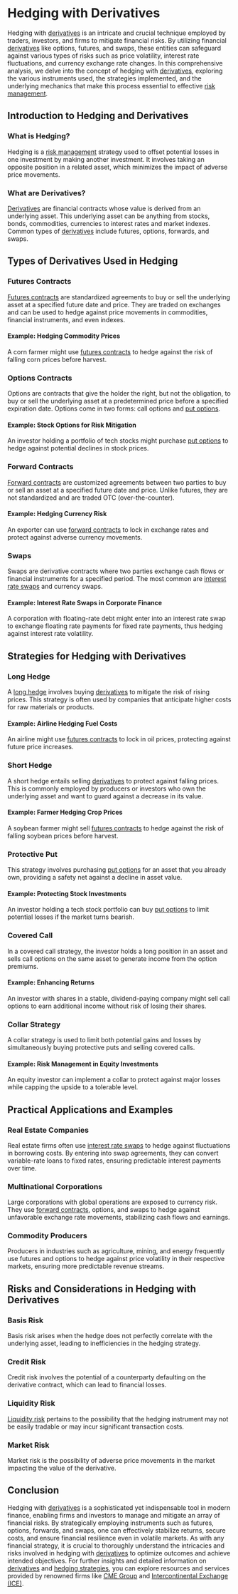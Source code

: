# Hedging with Derivatives

Hedging with [derivatives](../d/derivatives.md) is an intricate and crucial technique employed by traders, investors, and firms to mitigate financial risks. By utilizing financial [derivatives](../d/derivatives.md) like options, futures, and swaps, these entities can safeguard against various types of risks such as price volatility, interest rate fluctuations, and currency exchange rate changes. In this comprehensive analysis, we delve into the concept of hedging with [derivatives](../d/derivatives.md), exploring the various instruments used, the strategies implemented, and the underlying mechanics that make this process essential to effective [risk management](../r/risk_management.md).

## Introduction to Hedging and Derivatives

### What is Hedging?

Hedging is a [risk management](../r/risk_management.md) strategy used to offset potential losses in one investment by making another investment. It involves taking an opposite position in a related asset, which minimizes the impact of adverse price movements.

### What are Derivatives?

[Derivatives](../d/derivatives.md) are financial contracts whose value is derived from an underlying asset. This underlying asset can be anything from stocks, bonds, commodities, currencies to interest rates and market indexes. Common types of [derivatives](../d/derivatives.md) include futures, options, forwards, and swaps.

## Types of Derivatives Used in Hedging

### Futures Contracts

[Futures contracts](../f/futures_contracts.md) are standardized agreements to buy or sell the underlying asset at a specified future date and price. They are traded on exchanges and can be used to hedge against price movements in commodities, financial instruments, and even indexes.

#### Example: Hedging Commodity Prices
A corn farmer might use [futures contracts](../f/futures_contracts.md) to hedge against the risk of falling corn prices before harvest.

### Options Contracts

Options are contracts that give the holder the right, but not the obligation, to buy or sell the underlying asset at a predetermined price before a specified expiration date. Options come in two forms: call options and [put options](../p/put_options.md).

#### Example: Stock Options for Risk Mitigation
An investor holding a portfolio of tech stocks might purchase [put options](../p/put_options.md) to hedge against potential declines in stock prices.

### Forward Contracts

[Forward contracts](../f/forward_contracts.md) are customized agreements between two parties to buy or sell an asset at a specified future date and price. Unlike futures, they are not standardized and are traded OTC (over-the-counter).

#### Example: Hedging Currency Risk
An exporter can use [forward contracts](../f/forward_contracts.md) to lock in exchange rates and protect against adverse currency movements.

### Swaps

Swaps are derivative contracts where two parties exchange cash flows or financial instruments for a specified period. The most common are [interest rate swaps](../i/interest_rate_swaps.md) and currency swaps.

#### Example: Interest Rate Swaps in Corporate Finance
A corporation with floating-rate debt might enter into an interest rate swap to exchange floating rate payments for fixed rate payments, thus hedging against interest rate volatility.

## Strategies for Hedging with Derivatives

### Long Hedge

A [long hedge](../l/long_hedge.md) involves buying [derivatives](../d/derivatives.md) to mitigate the risk of rising prices. This strategy is often used by companies that anticipate higher costs for raw materials or products.

#### Example: Airline Hedging Fuel Costs
An airline might use [futures contracts](../f/futures_contracts.md) to lock in oil prices, protecting against future price increases.

### Short Hedge

A short hedge entails selling [derivatives](../d/derivatives.md) to protect against falling prices. This is commonly employed by producers or investors who own the underlying asset and want to guard against a decrease in its value.

#### Example: Farmer Hedging Crop Prices
A soybean farmer might sell [futures contracts](../f/futures_contracts.md) to hedge against the risk of falling soybean prices before harvest.

### Protective Put

This strategy involves purchasing [put options](../p/put_options.md) for an asset that you already own, providing a safety net against a decline in asset value.

#### Example: Protecting Stock Investments
An investor holding a tech stock portfolio can buy [put options](../p/put_options.md) to limit potential losses if the market turns bearish.

### Covered Call

In a covered call strategy, the investor holds a long position in an asset and sells call options on the same asset to generate income from the option premiums.

#### Example: Enhancing Returns
An investor with shares in a stable, dividend-paying company might sell call options to earn additional income without risk of losing their shares.

### Collar Strategy

A collar strategy is used to limit both potential gains and losses by simultaneously buying protective puts and selling covered calls.

#### Example: Risk Management in Equity Investments
An equity investor can implement a collar to protect against major losses while capping the upside to a tolerable level.

## Practical Applications and Examples

### Real Estate Companies

Real estate firms often use [interest rate swaps](../i/interest_rate_swaps.md) to hedge against fluctuations in borrowing costs. By entering into swap agreements, they can convert variable-rate loans to fixed rates, ensuring predictable interest payments over time.

### Multinational Corporations

Large corporations with global operations are exposed to currency risk. They use [forward contracts](../f/forward_contracts.md), options, and swaps to hedge against unfavorable exchange rate movements, stabilizing cash flows and earnings.

### Commodity Producers

Producers in industries such as agriculture, mining, and energy frequently use futures and options to hedge against price volatility in their respective markets, ensuring more predictable revenue streams.

## Risks and Considerations in Hedging with Derivatives

### Basis Risk

Basis risk arises when the hedge does not perfectly correlate with the underlying asset, leading to inefficiencies in the hedging strategy.

### Credit Risk

Credit risk involves the potential of a counterparty defaulting on the derivative contract, which can lead to financial losses.

### Liquidity Risk

[Liquidity risk](../l/liquidity_risk.md) pertains to the possibility that the hedging instrument may not be easily tradable or may incur significant transaction costs.

### Market Risk

Market risk is the possibility of adverse price movements in the market impacting the value of the derivative.

## Conclusion

Hedging with [derivatives](../d/derivatives.md) is a sophisticated yet indispensable tool in modern finance, enabling firms and investors to manage and mitigate an array of financial risks. By strategically employing instruments such as futures, options, forwards, and swaps, one can effectively stabilize returns, secure costs, and ensure financial resilience even in volatile markets. As with any financial strategy, it is crucial to thoroughly understand the intricacies and risks involved in hedging with [derivatives](../d/derivatives.md) to optimize outcomes and achieve intended objectives. For further insights and detailed information on [derivatives](../d/derivatives.md) and [hedging strategies](../h/hedging_strategies.md), you can explore resources and services provided by renowned firms like [CME Group](https://www.cmegroup.com/) and [Intercontinental Exchange (ICE)](https://www.theice.com/).